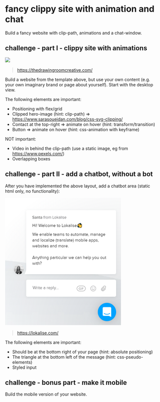 # fancy clippy site with animation and chat
Build a fancy website with clip-path, animations and a chat-window.

## challenge - part I - clippy site with animations

![](dci-clippy-animation-challenge.gif)

> https://thedrawingroomcreative.com/

Build a website from the template above, but use your own content (e.g. your own imaginary brand or page about yourself). Start with the desktop view.

The following elements are important:
- Positioning with flex/grid
- Clipped hero-image (hint: clip-path) => https://www.sarasoueidan.com/blog/css-svg-clipping/
- Contact at the top-right => animate on hover (hint: transform/transition)
- Button => animate on hover (hint: css-animation with keyframe)

NOT important:
- Video in behind the clip-path (use a static image, eg from https://www.pexels.com/)
- Overlapping boxes

## challenge - part II - add a chatbot, without a bot

After you have implemented the above layout, add a chatbot area (static html only, no functionality):

![](dci-fancy-chatbot-template.png)

> https://lokalise.com/

The following elements are important:
- Should be at the bottom right of your page (hint: absolute positioning)
- The triangle at the bottom left of the message (hint: css-pseudo-elements)
- Styled input



## challenge - bonus part - make it mobile

Build the mobile version of your website.

